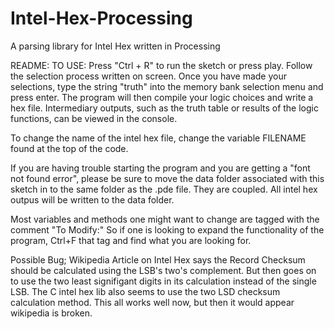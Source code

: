 # Intel-Hex-Processing
A parsing library for Intel Hex written in Processing

README:
TO USE:
  Press "Ctrl + R" to run the sketch or press play. Follow the selection process
written on screen. Once you have made your selections, type the string "truth" into
the memory bank selection menu and press enter. The program will then compile your
logic choices and write a hex file. Intermediary outputs, such as the truth table or
results of the logic functions, can be viewed in the console.

To change the name of the intel hex file, change the variable FILENAME found at
the top of the code. 

If you are having trouble starting the program and you are getting a
"font not found error", please be sure to move the data folder associated with
this sketch in to the same folder as the .pde file. They are coupled. All
intel hex outpus will be written to the data folder. 

Most variables and methods one might want to change are tagged with the comment "To Modify:"
So if one is looking to expand the functionality of the program, Ctrl+F that tag and find what you are looking for.


Possible Bug; Wikipedia Article on Intel Hex says the Record Checksum should be calculated using the LSB's two's complement. But then goes on to use the
two least signifigant digits in its calculation instead of the single LSB. The C intel hex lib also seems to use the two LSD checksum calculation method. This all works well now, but then it
would appear wikipedia is broken.
